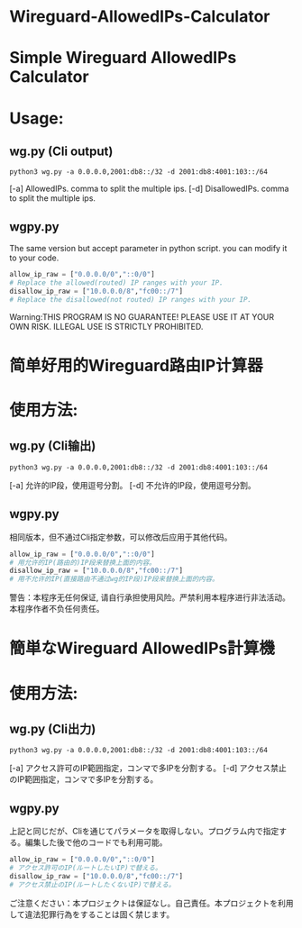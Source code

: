# Wireguard-AllowedIPs-Calculator

# Simple Wireguard AllowedIPs Calculator

# Usage:

## wg.py (Cli output)

`python3 wg.py -a 0.0.0.0,2001:db8::/32 -d 2001:db8:4001:103::/64`

[-a] AllowedIPs. comma to split the multiple ips.
[-d] DisallowedIPs. comma to split the multiple ips.

## wgpy.py

The same version but accept parameter in python script. you can modify it to your code.

```python
allow_ip_raw = ["0.0.0.0/0","::0/0"]
# Replace the allowed(routed) IP ranges with your IP.
disallow_ip_raw = ["10.0.0.0/8","fc00::/7"]
# Replace the disallowed(not routed) IP ranges with your IP.
```

Warning:THIS PROGRAM IS NO GUARANTEE! PLEASE USE IT AT YOUR OWN RISK. ILLEGAL USE IS STRICTLY PROHIBITED.

# 简单好用的Wireguard路由IP计算器

# 使用方法:

## wg.py (Cli输出)

`python3 wg.py -a 0.0.0.0,2001:db8::/32 -d 2001:db8:4001:103::/64`

[-a] 允许的IP段，使用逗号分割。
[-d] 不允许的IP段，使用逗号分割。

## wgpy.py

相同版本，但不通过Cli指定参数，可以修改后应用于其他代码。

```python
allow_ip_raw = ["0.0.0.0/0","::0/0"]
# 用允许的IP(路由的)IP段来替换上面的内容。
disallow_ip_raw = ["10.0.0.0/8","fc00::/7"]
# 用不允许的IP(直接路由不通过wg的IP段)IP段来替换上面的内容。
```

警告：本程序无任何保证, 请自行承担使用风险。严禁利用本程序进行非法活动。本程序作者不负任何责任。

# 簡単なWireguard AllowedIPs計算機

# 使用方法:

## wg.py (Cli出力)

`python3 wg.py -a 0.0.0.0,2001:db8::/32 -d 2001:db8:4001:103::/64`

[-a] アクセス許可のIP範囲指定，コンマで多IPを分割する。
[-d] アクセス禁止のIP範囲指定，コンマで多IPを分割する。

## wgpy.py

上記と同じだが、Cliを通じてパラメータを取得しない。プログラム内で指定する。編集した後で他のコードでも利用可能。

```python
allow_ip_raw = ["0.0.0.0/0","::0/0"]
# アクセス許可のIP(ルートしたいIP)で替える。
disallow_ip_raw = ["10.0.0.0/8","fc00::/7"]
# アクセス禁止のIP(ルートしたくないIP)で替える。
```

ご注意ください：本プロジェクトは保証なし。自己責任。本プロジェクトを利用して違法犯罪行為をすることは固く禁じます。